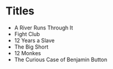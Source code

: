 
# Titles

- A River Runs Through It
- Fight Club
- 12 Years a Slave
- The Big Short
- 12 Monkes
- The Curious Case of Benjamin Button

